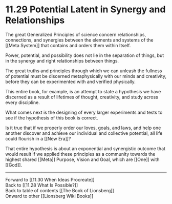 # 11.29 Potential Latent in Synergy and Relationships

The great Generalized Principles of science concern relationships, connections, and synergies between the elements and systems of the [[Meta System]] that contains and orders them within Itself.

Power, potential, and possibility does not lie in the separation of things, but in the synergy and right relationships between things.

The great truths and principles through which we can unleash the fullness of potential must be discerned metaphysically with our minds and creativity, before they can be experimented with and verified physically.

This entire book, for example, is an attempt to state a hypothesis we have discerned as a result of lifetimes of thought, creativity, and study across every discipline.

What comes next is the designing of every larger experiments and tests to see if the hypothesis of this book is correct.

Is it true that if we properly order our loves, goals, and laws, and help one another discover and achieve our individual and collective potential, all life could flourish in a [[New Era]]?

That entire hypothesis is about an exponential and synergistic outcome that would result if we applied these principles as a community towards the highest shared [[Meta]] Purpose, Vision and Goal, which are [[One]] with [[God]].

___

Forward to [[11.30 When Ideas Procreate]]  
Back to [[11.28 What Is Possible?]]  
Back to table of contents [[The Book of Lionsberg]]  
Onward to other [[Lionsberg Wiki Books]]  